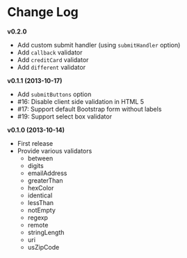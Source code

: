 # Change Log

__v0.2.0__
* Add custom submit handler (using ```submitHandler``` option)
* Add ```callback``` validator
* Add ```creditCard``` validator
* Add ```different``` validator

__v0.1.1 (2013-10-17)__
* Add ```submitButtons``` option
* #16: Disable client side validation in HTML 5
* #17: Support default Bootstrap form without labels
* #19: Support select box validator

__v0.1.0 (2013-10-14)__
* First release
* Provide various validators
    - between
    - digits
    - emailAddress
    - greaterThan
    - hexColor
    - identical
    - lessThan
    - notEmpty
    - regexp
    - remote
    - stringLength
    - uri
    - usZipCode
